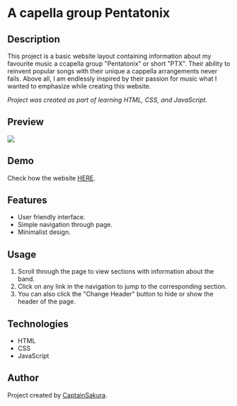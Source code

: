 # A capella group Pentatonix

## Description

This project is a basic website layout containing information about my favourite music a ccapella group "Pentatonix" or short "PTX". Their ability to reinvent popular songs with their unique a cappella arrangements never fails. Above all, I am endlessly inspired by their passion for music what I wanted to emphasize while creating this website.

_Project was created as part of learning HTML, CSS, and JavaScript._

## Preview
![](https://github.com/CaptainSakura/Homepage/assets/157750673/e1288d35-256a-4f3f-a59d-6e6e49218b23)

## Demo

Check how the website [HERE](https://captainsakura.github.io/Homepage/).

## Features

- User friendly interface.
- Simple navigation through page.
- Minimalist design.

## Usage

1. Scroll through the page to view sections with information about the band.
2. Click on any link in the navigation to jump to the corresponding section.
3. You can also click the "Change Header" button to hide or show the header of the page.

## Technologies

- HTML
- CSS
- JavaScript

## Author

Project created by [CaptainSakura](https://github.com/CaptainSakura).
